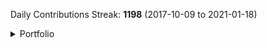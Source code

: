 Daily Contributions Streak: **1198** (2017-10-09 to 2021-01-18)

<details><summary>Portfolio</summary>

This is a list of some of the repos that I've done. Note that this isn't every repo, only some of the particularly relevant ones.

### Gamedev

* [Beowolf Engine](https://github.com/JarateKing/Beowolf-Engine)
* [0ngine](https://github.com/JarateKing/0ngine)
* [GDD Template](https://github.com/JarateKing/gdd-template)
* [Gamejam Entry](https://github.com/JarateKing/UPEISMCSS-GameJam-2020)

### Libraries

* [Fluassert](https://github.com/JarateKing/fluassert)
* [inline_tests](https://github.com/JarateKing/inline_tests)
* [Polymorph Lib](https://github.com/JarateKing/polymorph-lib)

### Game Modding

* [CleanTF2plus](https://github.com/JarateKing/CleanTF2plus)
* [TF2 Hud Reference](https://github.com/JarateKing/TF2-Hud-Reference)
* [BaseHud](https://github.com/JarateKing/BaseHud)
* [jarconfig](https://github.com/JarateKing/jarconfig)
* [jarconfig-csgo](https://github.com/JarateKing/jarconfig-csgo)
* [jarconfig-underlords](https://github.com/JarateKing/jarconfig-underlords)
* [jahud](https://github.com/JarateKing/jahud-tf2)
* [jxhud](https://github.com/JarateKing/jx-hud)

### Competitive Programming

* [Textbook](https://github.com/JarateKing/Competitive-Programming-Textbook)
* [Code Snippets](https://github.com/UPEISMCSCCC/Code)
* [Kattis Grind Setup](https://github.com/JarateKing/Kattis-Grind-Setup)

### Misc

* [Powershell Rainmeter](https://github.com/JarateKing/Powershell-Rainmeter)
* [Microbenchmarking Setup](https://github.com/JarateKing/microbenchmarking-setup)
* [Github Markdown Snippets](https://github.com/JarateKing/Github-Markdown-Snippets)
* [clDice](https://github.com/JarateKing/clDice)
* [Improved Github Commitgraph](https://github.com/JarateKing/Github-Commit-Graphs-Improved)
* [ForceTimerResolution](https://github.com/JarateKing/ForceTimerResolution)

</details>
